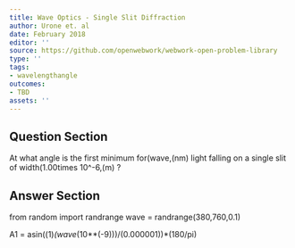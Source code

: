 ```yaml
---
title: Wave Optics - Single Slit Diffraction
author: Urone et. al
date: February 2018
editor: ''
source: https://github.com/openwebwork/webwork-open-problem-library
type: ''
tags:
- wavelengthangle
outcomes:
- TBD
assets: ''
---
```


## Question Section 

At what angle is the first minimum for(wave,(nm) light falling on a single slit of width(1.00times 10^-6,(m) ?



## Answer Section

from random import randrange
wave = randrange(380,760,0.1)

A1 = asin((1)*(wave*(10**(-9)))/(0.000001))*(180/pi)